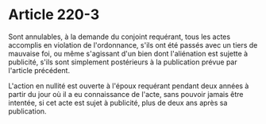 # Article 220-3

Sont annulables, à la demande du conjoint requérant, tous les actes accomplis en violation de l'ordonnance, s'ils ont été passés avec un tiers de mauvaise foi, ou même s'agissant d'un bien dont l'aliénation est sujette à publicité, s'ils sont simplement postérieurs à la publication prévue par l'article précédent.

L'action en nullité est ouverte à l'époux requérant pendant deux années à partir du jour où il a eu connaissance de l'acte, sans pouvoir jamais être intentée, si cet acte est sujet à publicité, plus de deux ans après sa publication.
